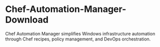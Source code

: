 # Chef-Automation-Manager-Download
Chef Automation Manager simplifies Windows infrastructure automation through Chef recipes, policy management, and DevOps orchestration.

